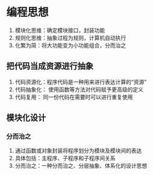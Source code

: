 # 编程思想
1. 模块化思维：确定模块接口，封装功能
2. 规则化思维：抽象过程为规则，计算机自动执行
3. 化繁为简：将大功能变为小功能组合，分而治之
## 把代码当成资源进行抽象
1. 代码资源化：程序代码是一种用来进行表达计算的“资源”
2. 代码抽象化： 使用函数等方法对代码赋予更高级的定义
3. 代码复用： 同一份代码在需要时可以进行重复使用
## 模块化设计
### 分而治之
1. 通过函数或对象封装将程序划分为模块及模块间的表达
2. 具体包括：主程序、子程序和子程序间关系
3. 分而治之：一种分而治之、分层抽象、体系化的设计思想
